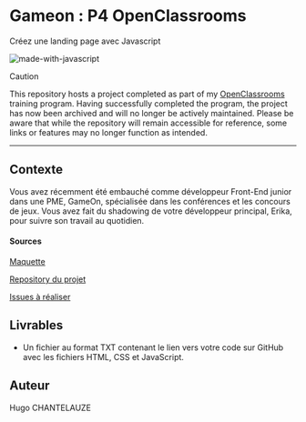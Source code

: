 # Gameon : P4 OpenClassrooms	
Créez une landing page avec Javascript

![made-with-javascript](https://img.shields.io/badge/JavaScript-323330?style=for-the-badge&logo=javascript&logoColor=F7DF1E)

> [!CAUTION]
> This repository hosts a project completed as part of my [OpenClassrooms](https://openclassrooms.com) training program. Having successfully completed the program, the project has now been archived and will no longer be actively maintained. Please be aware that while the repository will remain accessible for reference, some links or features may no longer function as intended.
---
## Contexte 

Vous avez récemment été embauché comme développeur Front-End junior dans une PME, GameOn, spécialisée dans les conférences et les concours de jeux. Vous avez fait du shadowing de votre développeur principal, Erika, pour suivre son travail au quotidien.

#### Sources
[Maquette](https://www.figma.com/file/B7NKBDvSI18uoMLJgpnh48/UI-Design-GameOn-FR?node-id=106%3A630) 

[Repository du projet](https://github.com/OpenClassrooms-Student-Center/GameOn-website-FR/)

[Issues à réaliser](https://github.com/OpenClassrooms-Student-Center/GameOn-website-FR/issues)


## Livrables
- Un fichier au format TXT contenant le lien vers votre code sur GitHub avec les fichiers HTML, CSS et JavaScript.

##  Auteur
Hugo CHANTELAUZE
